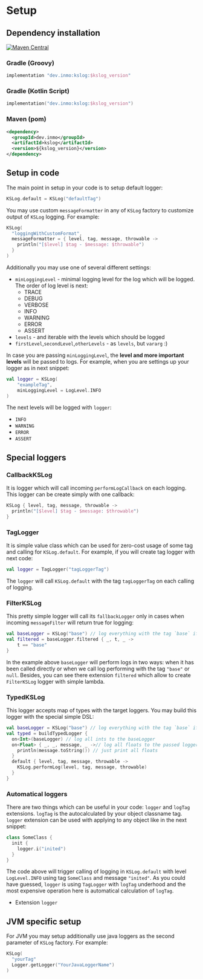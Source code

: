 # Setup

## Dependency installation

[![Maven Central](https://maven-badges.herokuapp.com/maven-central/dev.inmo/kslog/badge.svg)](https://maven-badges.herokuapp.com/maven-central/dev.inmo/kslog)

### Gradle (Groovy)

```groovy
implementation "dev.inmo:kslog:$kslog_version"
```

### Gradle (Kotlin Script)

```kotlin
implementation("dev.inmo:kslog:$kslog_version")
```

### Maven (pom)

```xml
<dependency>
  <groupId>dev.inmo</groupId>
  <artifactId>kslog</artifactId>
  <version>${kslog_version}</version>
</dependency>
```

## Setup in code

The main point in setup in your code is to setup default logger:

```kotlin
KSLog.default = KSLog("defaultTag")
```

You may use custom `messageFormatter` in any of `KSLog` factory to customize output of `KSLog` logging. For example:

```kotlin
KSLog(
  "loggingWithCustomFormat",
  messageFormatter = { level, tag, message, throwable ->
    println("[$level] $tag - $message: $throwable")
  }
)
```

Additionally you may use one of several different settings:

* `minLoggingLevel` - minimal logging level for the log which will be logged. The order of log level is next:
    * TRACE
    * DEBUG
    * VERBOSE
    * INFO
    * WARNING
    * ERROR
    * ASSERT
* `levels` - and iterable with the levels which should be logged
* `firstLevel`,`secondLevel`,`otherLevels` - as `levels`, but `vararg` :)

In case you are passing `minLoggingLevel`, the **level and more important levels** will be passed to logs. For example, when you are settings up your logger as in next snippet:

```kotlin
val logger = KSLog(
    "exampleTag",
    minLoggingLevel = LogLevel.INFO
)
```

The next levels will be logged with `logger`:

* `INFO`
* `WARNING`
* `ERROR`
* `ASSERT`

## Special loggers

### CallbackKSLog

It is logger which will call incoming `performLogCallback` on each logging. This logger can be create simply with one callback:

```kotlin
KSLog { level, tag, message, throwable ->
  println("[$level] $tag - $message: $throwable")
}
```

### TagLogger

It is simple value class which can be used for zero-cost usage of some tag and calling for `KSLog.default`. For example, if you will create tag logger with next code:

```kotlin
val logger = TagLogger("tagLoggerTag")
```

The `logger` will call `KSLog.default` with the tag `tagLoggerTag` on each calling of logging.

### FilterKSLog

This pretty simple logger will call its `fallbackLogger` only in cases when incoming `messageFilter` will return true for logging:

```kotlin
val baseLogger = KSLog("base") // log everything with the tag `base` if not set other
val filtered = baseLogger.filtered { _, t, _ ->
    t == "base"
}
```

In the example above `baseLogger` will perform logs in two ways: when it has been called directly or when we call log performing with the tag `"base"` or `null`. Besides, you can see there extension `filtered` which allow to create `FilterKSLog` logger with simple lambda.

### TypedKSLog

This logger accepts map of types with the target loggers. You may build this logger with the special simple DSL:

```kotlin
val baseLogger = KSLog("base") // log everything with the tag `base` if not set other
val typed = buildTypedLogger {
  on<Int>(baseLogger) // log all ints to the baseLogger
  on<Float> { _, _, message, _ ->// log all floats to the passed logger
  	println(message.toString()) // just print all floats
  }
  default { level, tag, message, throwable ->
    KSLog.performLog(level, tag, message, throwable)
  }
}
```

### Automatical loggers

There are two things which can be useful in your code: `logger` and `logTag` extensions. `logTag` is the autocalculated by your object classname tag. `logger` extension can be used with applying to any object like in the next snippet:

```kotlin
class SomeClass {
  init {
    logger.i("inited")
  }
}
```

The code above will trigger calling of logging in `KSLog.default` with level `LogLevel.INFO` using tag `SomeClass` and message `"inited"`. As you could have guessed, `logger` is using `TagLogger` with `logTag` underhood and the most expensive operation here is automatical calculation of `logTag`.

* Extension `logger`

## JVM specific setup

For JVM you may setup additionally use java loggers as the second parameter of `KSLog` factory. For example:

```kotlin
KSLog(
  "yourTag"
  Logger.getLogger("YourJavaLoggerName")
)
```
